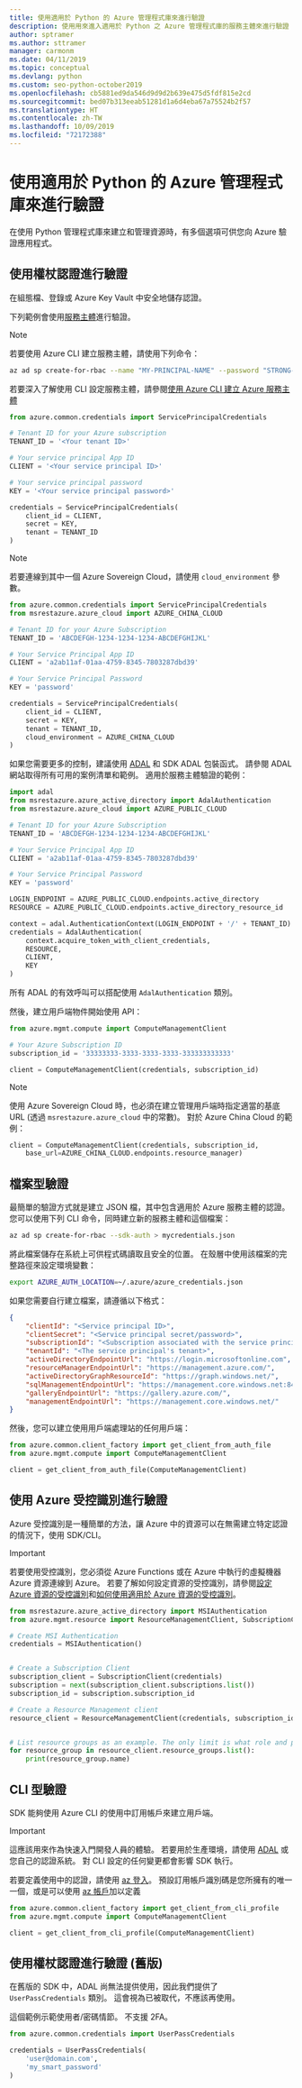 ```yaml
---
title: 使用適用於 Python 的 Azure 管理程式庫來進行驗證
description: 使用用來進入適用於 Python 之 Azure 管理程式庫的服務主體來進行驗證
author: sptramer
ms.author: sttramer
manager: carmonm
ms.date: 04/11/2019
ms.topic: conceptual
ms.devlang: python
ms.custom: seo-python-october2019
ms.openlocfilehash: cb5881ed9da546d9d9d2b639e475d5fdf815e2cd
ms.sourcegitcommit: bed07b313eeab51281d1a6d4eba67a75524b2f57
ms.translationtype: HT
ms.contentlocale: zh-TW
ms.lasthandoff: 10/09/2019
ms.locfileid: "72172388"
---
```

# <a name="authenticate-with-the-azure--management-libraries-for-python"></a>使用適用於 Python 的 Azure 管理程式庫來進行驗證

在使用 Python 管理程式庫來建立和管理資源時，有多個選項可供您向 Azure 驗證應用程式。

## <a name="mgmt-auth-token"></a>使用權杖認證進行驗證

在組態檔、登錄或 Azure Key Vault 中安全地儲存認證。

下列範例會使用[服務主體](https://docs.microsoft.com/cli/azure/create-an-azure-service-principal-azure-cli?toc=%2fazure%2fazure-resource-manager%2ftoc.json)進行驗證。

> [!NOTE]
> 若要使用 Azure CLI 建立服務主體，請使用下列命令：
>
> ```bash
> az ad sp create-for-rbac --name "MY-PRINCIPAL-NAME" --password "STRONG-SECRET-PASSWORD"
> ```
>
> 若要深入了解使用 CLI 設定服務主體，請參閱[使用 Azure CLI 建立 Azure 服務主體](/cli/azure/create-an-azure-service-principal-azure-cli)

```python
from azure.common.credentials import ServicePrincipalCredentials

# Tenant ID for your Azure subscription
TENANT_ID = '<Your tenant ID>'

# Your service principal App ID
CLIENT = '<Your service principal ID>'

# Your service principal password
KEY = '<Your service principal password>'

credentials = ServicePrincipalCredentials(
    client_id = CLIENT,
    secret = KEY,
    tenant = TENANT_ID
)
```

> [!NOTE]
> 若要連線到其中一個 Azure Sovereign Cloud，請使用 `cloud_environment` 參數。
>
> ```python
> from azure.common.credentials import ServicePrincipalCredentials
> from msrestazure.azure_cloud import AZURE_CHINA_CLOUD
> 
> # Tenant ID for your Azure Subscription
> TENANT_ID = 'ABCDEFGH-1234-1234-1234-ABCDEFGHIJKL'
> 
> # Your Service Principal App ID
> CLIENT = 'a2ab11af-01aa-4759-8345-7803287dbd39'
> 
> # Your Service Principal Password
> KEY = 'password'
> 
> credentials = ServicePrincipalCredentials(
>     client_id = CLIENT,
>     secret = KEY,
>     tenant = TENANT_ID,
>     cloud_environment = AZURE_CHINA_CLOUD
> )
> ```

如果您需要更多的控制，建議使用 [ADAL](https://github.com/AzureAD/azure-activedirectory-library-for-python) 和 SDK ADAL 包裝函式。 請參閱 ADAL 網站取得所有可用的案例清單和範例。 適用於服務主體驗證的範例：

```python
import adal
from msrestazure.azure_active_directory import AdalAuthentication
from msrestazure.azure_cloud import AZURE_PUBLIC_CLOUD

# Tenant ID for your Azure Subscription
TENANT_ID = 'ABCDEFGH-1234-1234-1234-ABCDEFGHIJKL'

# Your Service Principal App ID
CLIENT = 'a2ab11af-01aa-4759-8345-7803287dbd39'

# Your Service Principal Password
KEY = 'password'

LOGIN_ENDPOINT = AZURE_PUBLIC_CLOUD.endpoints.active_directory
RESOURCE = AZURE_PUBLIC_CLOUD.endpoints.active_directory_resource_id

context = adal.AuthenticationContext(LOGIN_ENDPOINT + '/' + TENANT_ID)
credentials = AdalAuthentication(
    context.acquire_token_with_client_credentials,
    RESOURCE,
    CLIENT,
    KEY
)
```

所有 ADAL 的有效呼叫可以搭配使用 `AdalAuthentication` 類別。

然後，建立用戶端物件開始使用 API：

```python
from azure.mgmt.compute import ComputeManagementClient

# Your Azure Subscription ID
subscription_id = '33333333-3333-3333-3333-333333333333'

client = ComputeManagementClient(credentials, subscription_id)
```

> [!NOTE]
> 使用 Azure Sovereign Cloud 時，也必須在建立管理用戶端時指定適當的基底 URL (透過 `msrestazure.azure_cloud` 中的常數)。 對於 Azure China Cloud 的範例：
> ```python
> client = ComputeManagementClient(credentials, subscription_id,
>     base_url=AZURE_CHINA_CLOUD.endpoints.resource_manager)
> ```


## <a name="mgmt-auth-file"></a>檔案型驗證

最簡單的驗證方式就是建立 JSON 檔，其中包含適用於 Azure 服務主體的認證。 您可以使用下列 CLI 命令，同時建立新的服務主體和這個檔案：

```bash
az ad sp create-for-rbac --sdk-auth > mycredentials.json
```

將此檔案儲存在系統上可供程式碼讀取且安全的位置。 在殼層中使用該檔案的完整路徑來設定環境變數：

```bash
export AZURE_AUTH_LOCATION=~/.azure/azure_credentials.json
```

如果您需要自行建立檔案，請遵循以下格式：

```json
{
    "clientId": "<Service principal ID>",
    "clientSecret": "<Service principal secret/password>",
    "subscriptionId": "<Subscription associated with the service principal>",
    "tenantId": "<The service principal's tenant>",
    "activeDirectoryEndpointUrl": "https://login.microsoftonline.com",
    "resourceManagerEndpointUrl": "https://management.azure.com/",
    "activeDirectoryGraphResourceId": "https://graph.windows.net/",
    "sqlManagementEndpointUrl": "https://management.core.windows.net:8443/",
    "galleryEndpointUrl": "https://gallery.azure.com/",
    "managementEndpointUrl": "https://management.core.windows.net/"
}
```

然後，您可以建立使用用戶端處理站的任何用戶端：

```python
from azure.common.client_factory import get_client_from_auth_file
from azure.mgmt.compute import ComputeManagementClient

client = get_client_from_auth_file(ComputeManagementClient)
```

## <a name="mgmt-auth-msi"></a>使用 Azure 受控識別進行驗證
Azure 受控識別是一種簡單的方法，讓 Azure 中的資源可以在無需建立特定認證的情況下，使用 SDK/CLI。

> [!IMPORTANT]
>
> 若要使用受控識別，您必須從 Azure Functions 或在 Azure 中執行的虛擬機器 Azure 資源連線到 Azure。 若要了解如何設定資源的受控識別，請參閱[設定 Azure 資源的受控識別](/azure/active-directory/managed-identities-azure-resources/qs-configure-cli-windows-vm)和[如何使用適用於 Azure 資源的受控識別](/azure/active-directory/managed-identities-azure-resources/how-to-use-vm-sign-in)。

```python
from msrestazure.azure_active_directory import MSIAuthentication
from azure.mgmt.resource import ResourceManagementClient, SubscriptionClient

# Create MSI Authentication
credentials = MSIAuthentication()


# Create a Subscription Client
subscription_client = SubscriptionClient(credentials)
subscription = next(subscription_client.subscriptions.list())
subscription_id = subscription.subscription_id

# Create a Resource Management client
resource_client = ResourceManagementClient(credentials, subscription_id)


# List resource groups as an example. The only limit is what role and policy are assigned to this MSI token.
for resource_group in resource_client.resource_groups.list():
    print(resource_group.name)
```

## <a name="mgmt-auth-cli"></a>CLI 型驗證

SDK 能夠使用 Azure CLI 的使用中訂用帳戶來建立用戶端。

> [!IMPORTANT]
> 這應該用來作為快速入門開發人員的體驗。 若要用於生產環境，請使用 [ADAL](#mgmt-auth-legacy) 或您自己的認證系統。
> 對 CLI 設定的任何變更都會影響 SDK 執行。

若要定義使用中的認證，請使用 [az 登入](https://docs.microsoft.com/cli/azure/authenticate-azure-cli)。
預設訂用帳戶識別碼是您所擁有的唯一一個，或是可以使用 [az 帳戶](https://docs.microsoft.com/cli/azure/manage-azure-subscriptions-azure-cli)加以定義

```python
from azure.common.client_factory import get_client_from_cli_profile
from azure.mgmt.compute import ComputeManagementClient

client = get_client_from_cli_profile(ComputeManagementClient)
```

## <a name="mgmt-auth-legacy"></a>使用權杖認證進行驗證 (舊版)

在舊版的 SDK 中，ADAL 尚無法提供使用，因此我們提供了 `UserPassCredentials` 類別。 這會視為已被取代，不應該再使用。

這個範例示範使用者/密碼情節。 不支援 2FA。

```python
from azure.common.credentials import UserPassCredentials

credentials = UserPassCredentials(
    'user@domain.com',
    'my_smart_password'
)
```
